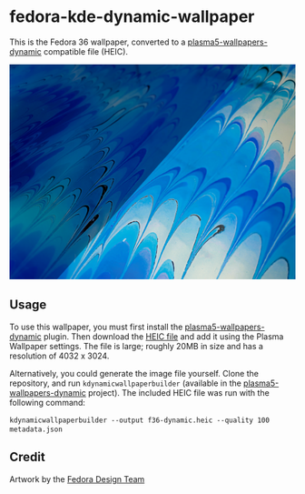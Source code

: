 # fedora-kde-dynamic-wallpaper

This is the Fedora 36 wallpaper, converted to a
[plasma5-wallpapers-dynamic](https://github.com/zzag/plasma5-wallpapers-dynamic)
compatible file (HEIC).

![preview](preview.png)

## Usage

To use this wallpaper, you must first install the
[plasma5-wallpapers-dynamic](https://github.com/zzag/plasma5-wallpapers-dynamic)
plugin. Then download the
[HEIC file](https://github.com/subpop/fedora-kde-dynamic-wallpaper/blob/f35/f35-dynamic.heic)
and add it using the Plasma Wallpaper settings. The file is large; roughly 20MB
in size and has a resolution of 4032 x 3024.

Alternatively, you could generate the image file yourself. Clone the repository,
and run `kdynamicwallpaperbuilder` (available in the
[plasma5-wallpapers-dynamic](https://github.com/zzag/plasma5-wallpapers-dynamic)
project). The included HEIC file was run with the
following command:

```
kdynamicwallpaperbuilder --output f36-dynamic.heic --quality 100 metadata.json
```

## Credit

Artwork by the [Fedora Design Team](https://github.com/fedoradesign/)
